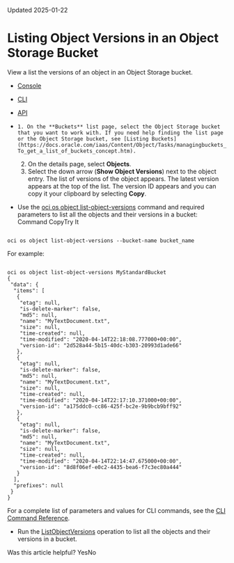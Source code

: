 Updated 2025-01-22
# Listing Object Versions in an Object Storage Bucket
View a list the versions of an object in an Object Storage bucket.
  * [Console](https://docs.oracle.com/en-us/iaas/Content/Object/Tasks/usingversioning_topic-To_list_object_versions.htm)
  * [CLI](https://docs.oracle.com/en-us/iaas/Content/Object/Tasks/usingversioning_topic-To_list_object_versions.htm)
  * [API](https://docs.oracle.com/en-us/iaas/Content/Object/Tasks/usingversioning_topic-To_list_object_versions.htm)


  *     1. On the **Buckets** list page, select the Object Storage bucket that you want to work with. If you need help finding the list page or the Object Storage bucket, see [Listing Buckets](https://docs.oracle.com/iaas/Content/Object/Tasks/managingbuckets_topic-To_get_a_list_of_buckets_concept.htm).
    2. On the details page, select **Objects**.
    3. Select the down arrow (**Show Object Versions**) next to the object entry.
The list of versions of the object appears. The latest version appears at the top of the list. The version ID appears and you can copy it your clipboard by selecting **Copy**.
  * Use the [oci os object list-object-versions](https://docs.oracle.com/iaas/tools/oci-cli/latest/oci_cli_docs/cmdref/os/object/list-object-versions.html) command and required parameters to list all the objects and their versions in a bucket:
Command
CopyTry It
```

oci os object list-object-versions --bucket-name bucket_name
```

For example:
```

oci os object list-object-versions MyStandardBucket
{
 "data": {
  "items": [
   {
    "etag": null,
    "is-delete-marker": false,
    "md5": null,
    "name": "MyTextDocument.txt",
    "size": null,
    "time-created": null,
    "time-modified": "2020-04-14T22:18:08.777000+00:00",
    "version-id": "2d528a44-5b15-40dc-b303-20993d1ade66"
   },
   {
    "etag": null,
    "is-delete-marker": false,
    "md5": null,
    "name": "MyTextDocument.txt",
    "size": null,
    "time-created": null,
    "time-modified": "2020-04-14T22:17:10.371000+00:00",
    "version-id": "a175ddc0-cc86-425f-bc2e-9b9bcb9bff92"
   },
   {
    "etag": null,
    "is-delete-marker": false,
    "md5": null,
    "name": "MyTextDocument.txt",
    "size": null,
    "time-created": null,
    "time-modified": "2020-04-14T22:14:47.675000+00:00",
    "version-id": "8d8f06ef-e0c2-4435-bea6-f7c3ec80a444"
   }
  ],
  "prefixes": null
 }
}
```

For a complete list of parameters and values for CLI commands, see the [CLI Command Reference](https://docs.oracle.com/iaas/tools/oci-cli/latest).
  * Run the [ListObjectVersions](https://docs.oracle.com/iaas/api/#/en/objectstorage/latest/Object/ListObjectVersions) operation to list all the objects and their versions in a bucket.


Was this article helpful?
YesNo

